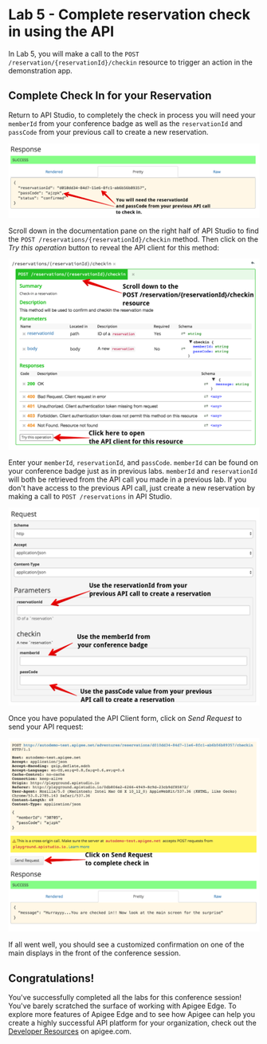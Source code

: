 # Lab 5 - Complete reservation check in using the API

In Lab 5, you will make a call to the `POST /reservation/{reservationId}/checkin` resource to trigger an action in the demonstration app.

## Complete Check In for your Reservation

Return to API Studio, to completely the check in process you will need your `memberId` from your conference badge as well as the `reservationId` and `passCode` from your previous call to create a new reservation. 

![Reservation ID](images/reservation-id-and-pass.png)

Scroll down in the documentation pane on the right half of API Studio to find the `POST /reservations/{reservationId}/checkin` method. Then click on the *Try this operation* button to reveal the API client for this method:

![Reservation ID](images/check-in-op.png)

Enter your `memberId`, `reservationId`, and `passCode`. `memberId` can be found on your conference badge just as in previous labs. `memberId` and `reservationId` will both be retrieved from the API call you made in a previous lab. If you don't have access to the previous API call, just create a new reservation by making a call to `POST /reservations` in API Studio. 

![Reservation ID](images/check-in-params.png)

Once you have populated the API Client form, click on *Send Request* to send your API request:

![Reservation ID](images/check-in-response.png)

If all went well, you should see a customized confirmation on one of the main displays in the front of the conference session.

## Congratulations!

You've successfully completed all the labs for this conference session! You've barely scratched the surface of working with Apigee Edge. To explore more features of Apigee Edge and to see how Apigee can help you create a highly successful API platform for your organization, check out the [Developer Resources](https://apigee.com/about/developers) on apigee.com. 

